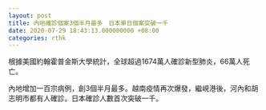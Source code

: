 ```yaml
---
layout: post
title: 內地確診個案3個半月最多　日本單日個案突破一千
date: 2020-07-29 18:43:13.000000000 +08:00
categories: rthk
---
```


根據美國約翰霍普金斯大學統計，全球超過1674萬人確診新型肺炎，66萬人死亡。

內地增加一百宗病例，創3個半月最多。越南疫情再次爆發，繼峴港後，河內和胡志明市都有人確診。日本確診人數首次突破一千。
